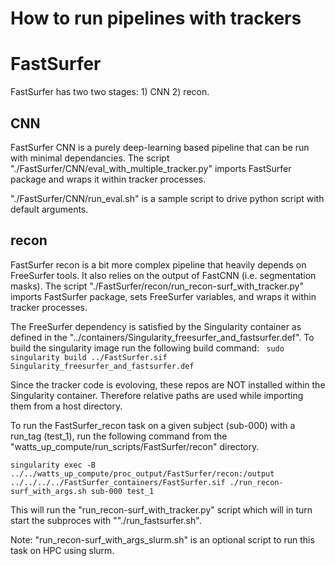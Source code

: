 # How to run pipelines with trackers

# FastSurfer
FastSurfer has two two stages: 1) CNN 2) recon. 

## CNN
FastSurfer CNN is a purely deep-learning based pipeline that can be run with minimal dependancies. The script "./FastSurfer/CNN/eval_with_multiple_tracker.py" imports FastSurfer package and wraps it within tracker processes. 

"./FastSurfer/CNN/run_eval.sh" is a sample script to drive python script with default arguments. 

## recon
FastSurfer recon is a bit more complex pipeline that heavily depends on FreeSurfer tools. It also relies on the output of FastCNN (i.e. segmentation masks). The script "./FastSurfer/recon/run_recon-surf_with_tracker.py" imports FastSurfer package, sets FreeSurfer variables, and wraps it within tracker processes. 

The FreeSurfer dependency is satisfied by the Singularity container as defined in the "../containers/Singularity_freesurfer_and_fastsurfer.def". To build the singularity image run the following build command: 
``` sudo singularity build ../FastSurfer.sif Singularity_freesurfer_and_fastsurfer.def```

Since the tracker code is evoloving, these repos are NOT installed within the Singularity container. Therefore relative paths are used while importing them from a host directory. 

To run the FastSurfer_recon task on a given subject (sub-000) with a run_tag (test_1), run the following command from the
"watts_up_compute/run_scripts/FastSurfer/recon" directory. 

```singularity exec -B ../../watts_up_compute/proc_output/FastSurfer/recon:/output ../../../../FastSurfer_containers/FastSurfer.sif ./run_recon-surf_with_args.sh sub-000 test_1```

This will run the "run_recon-surf_with_tracker.py" script which will in turn start the subproces with ""./run_fastsurfer.sh". 

Note: "run_recon-surf_with_args_slurm.sh" is an optional script to run this task on HPC using slurm. 